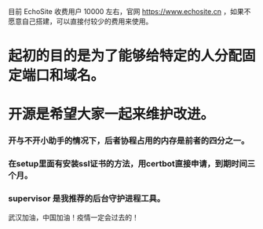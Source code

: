 目前 EchoSite 收费用户 10000 左右，官网 https://www.echosite.cn ，如果不愿意自己搭建，可以直接付较少的费用来使用。

# 起初的目的是为了能够给特定的人分配固定端口和域名。
# 开源是希望大家一起来维护改进。


### 开与不开小助手的情况下，后者协程占用的内存是前者的四分之一。
### 在setup里面有安装ssl证书的方法，用certbot直接申请，到期时间三个月。
### supervisor 是我推荐的后台守护进程工具。



武汉加油，中国加油！疫情一定会过去的！
